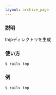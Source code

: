 ```yaml
---
layout: archive_page
---
```

### 説明
tmpディレクトリを生成

### 使い方
    $ rails tmp

### 例
    $ rails tmp